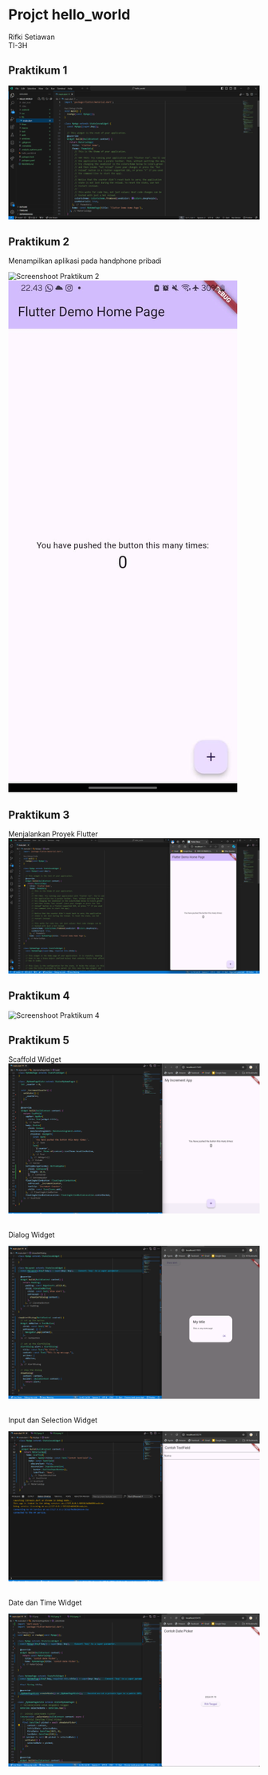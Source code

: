 # Projct hello_world

Rifki Setiawan <br>
TI-3H

## Praktikum 1

![Screenshoot Praktikum 1](image/P1.png)

## Praktikum 2
Menampilkan aplikasi pada handphone pribadi <br>

![Screenshoot Praktikum 2](image/P2.jpg)
![Screenshoot Praktikum 2](image/An1.jpg)


## Praktikum 3
Menjalankan Proyek Flutter <br>
![Screenshoot Praktikum 3](image/P3.png)


## Praktikum 4
![Screenshoot Praktikum 4](image/P4.png)

## Praktikum 5

Scaffold Widget <br>
![Screenshoot Praktikum 5 Scaffold](image/P5L3.png)

<br> Dialog Widget <br>

![Screenshoot Praktikum 5 Scaffold](image/P5L4.png)

<br> Input dan Selection Widget <br>

![Screenshoot Praktikum 5 Scaffold](image/P5L5.png)

<br> Date dan Time Widget <br>

![Screenshoot Praktikum 5 Scaffold](image/P5L6.png)

